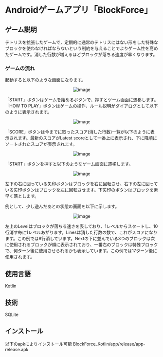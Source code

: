 # Androidゲームアプリ「BlockForce」

## ゲーム説明
テトリスを拡張したゲームで，定期的に通常のテトリスにはない形をした特殊なブロックを使わなければならないという制約を与えることでよりゲーム性を高めたゲームです。消した行数が増えるほどブロックが落ちる速度が早くなります。

### ゲームの流れ
起動すると以下のような画面になります。

<div align="center">

![image](activity_main.JPG)
</div>

「START」ボタンはゲームを始めるボタンで、押すとゲーム画面に遷移します。
「HOW TO PLAY」ボタンはゲームの操作、ルール説明がダイアログとして以下のように表示されます。

<div align="center">

![image](HowToPlayDialog.JPG)
</div>

「SCORE」ボタンは今までに取ったスコア(消した行数)一覧が以下のように表示されます。最新のスコアがLatest scoreとして一番上に表示され、下に降順にソートされたスコアが表示されます。

<div align="center">

![image](score.JPG)
</div>

「START」ボタンを押すと以下のようなゲーム画面に遷移します。

<div align="center">

![image](activity_play.JPG)
</div>

左下の右に回っている矢印ボタンはブロックを右に回転させ、右下の左に回っている矢印ボタンはブロックを左に回転させます。下矢印のボタンはブロックを素早く落とします。

例として、少し遊んだあとの状態の画面を以下に示します。

<div align="center">

![image](play.JPG)
</div>

左上のLevelはブロックが落ちる速さを表しており、1レベルからスタートし、10行消す毎に1レベルあがります。Linesは消した行数の数で、これがスコアになります。この例では8行消しています。Nextの下に並んでいる3つのブロックは次に使用されるブロックが順に表示されており、一番右のブロックは特殊ブロックで、何ターン後に使用させられるかも表示しています。この例では17ターン後に使用されます。

## 使用言語
Kotlin

## 技術
SQLite

## インストール
以下のapkによりインストール可能
BlockForce_Kotlin/app/release/app-release.apk

